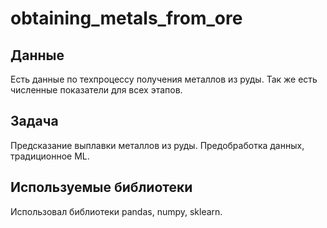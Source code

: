 # obtaining_metals_from_ore


## Данные

Есть данные по техпроцессу получения металлов из руды. Так же есть численные показатели для всех этапов.


## Задача

Предсказание выплавки металлов из руды. Предобработка данных, традиционное ML. 


## Используемые библиотеки

Использовал библиотеки  pandas, numpy, sklearn.
